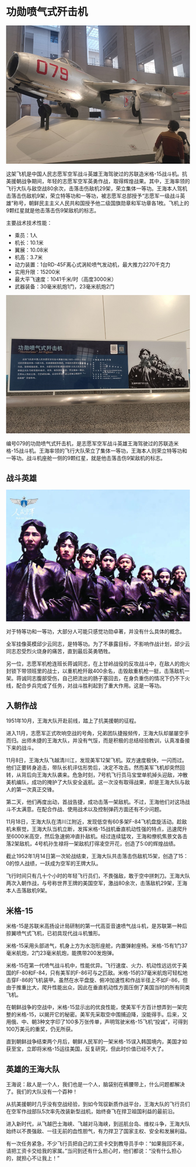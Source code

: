 # 功勋喷气式歼击机

![](./images/Meritorious-Jet-Fighter-2.jpg)

这架飞机是中国人民志愿军空军战斗英雄王海驾驶过的苏联造米格-15战斗机。抗美援朝战争期间，年轻的志愿军空军英勇作战，取得辉煌战果。其中，王海率领的飞行大队与敌空战80余次，击落击伤敌机29架，荣立集体一等功。王海本人驾机击落击伤敌机9架，荣立特等功和一等功，被志愿军总部授予“志愿军一级战斗英雄”称号，朝鲜民主主义人民共和国授予他二级国旗勋章和军功章各1枚。飞机上的9颗红星就是他击落击伤9架敌机的标志。

主要战术技术性能：

- 乘员：1人
- 机长：10.1米
- 翼展：10.08米
- 机高：3.7米
- 动力装置：1台RD-45F离心式涡轮喷气发动机，最大推力2270千克力
- 实用升限：15200米
- 最大平飞速度：1041千米/时（高度3000米）
- 武器装备：30毫米航炮1门，23毫米航炮2门

![](./images/Meritorious-Jet-Fighter-1.jpg)

编号079的功勋喷气式歼击机，是志愿军空军战斗英雄王海驾驶过的苏联造米格-15战斗机。王海率领的飞行大队荣立了集体一等功，王海本人则荣立特等功和一等功。战斗机座舱一侧的9颗红星，就是他击落击伤9架敌机的标志。

## 战斗英雄

![](./images/Meritorious-Jet-Fighter-3.jpeg)

对于特等功和一等功，大部分人可能只感觉功勋卓著，并没有什么具体的概念。

全军挂像英模邱少云同志，是特等功。为了不暴露目标，不影响作战计划，邱少云同志忍受烈火烧身的痛苦，直到最后英勇牺牲。

另一位，志愿军机枪连班长蒋诚同志，在上甘岭战役的反攻战斗中，在敌人的炮火封锁下带领班里的战士，以重机枪歼敌400余名，击毁敌重机枪一挺，击落敌机一架。蒋诚同志腹部受伤，自己把流出的肠子塞回去，在身负重伤的情况下仍不下火线，配合步兵完成了任务，对战斗胜利起到了重大作用。这是一等功。

## 入朝作战

1951年10月，王海大队开赴前线，踏上了抗美援朝的征程。

进入11月，志愿军正式吹响空战的号角，兄弟团队捷报频传，王海大队却屡屡空手而归。出师未捷的王海大队，并没有气馁，而是积极的总结经验教训，认真准备接下来的战斗。

11月8日，王海大队飞越清川江，发现美军12架飞机。双方速度极快，一闪而过。他们正要转身追击，带队长机评估形势后，决定不攻击。然而美军飞机却突然回转，从背后向王海大队袭来。危急时刻，7号机飞行员马宝堂单机掉头迎敌，冲散美机编队，成功的掩护了大队安全返航。这一次没有取得战果，却是王海大队与敌人的第一次真正交锋。

第二天，他们再度出动，首战告捷，成功击落一架敌机。不过，王海他们对这场战斗不太满意。在配合作战、使用战术以及控制弹药方面还有不少问题。

11月18日，王海大队在清川江附近，发现低空有60多架F-84飞机盘旋活动。趁敌机未察觉，王海大队当机立断，发挥米格-15战机垂直机动性强的特点，迅速爬升至6000米高空，然后急速俯冲直扑敌机。经过连续猛攻，王海和僚机焦景文各击落2架敌机，4号机孙生禄将一架敌机打得凌空开花，创造了5:0的辉煌战绩。

截止1952年1月14日第一次轮战结束，王海大队共击落击伤敌机15架，创造了15：0的惊人战绩，一跃成为空军的王牌大队。

飞行时间只有几十个小时的年轻飞行员们，不畏强敌，敢于空中拼刺刀。王海大队两次入朝作战，与号称世界王牌的美国空军，激战80余次，击落敌机29架，王海本人击落敌机9架。

## 米格-15

米格-15是苏联米高扬设计局研制的第一代高亚音速喷气战斗机，是苏联第一种后掠翼喷气式飞机，已初具现代战斗机雏形。

米格-15采用头部进气，机身上方为水泡形座舱，内置弹射座椅。米格-15有1门37毫米航炮，2门23毫米航炮，能携带200发炮弹。

米格-15在第一代喷气战斗机中，性能优异。飞行速度、火力、机动性远远优于美国的F-80和F-84，只有美军的F-86可与之匹敌。米格-15的37毫米航炮可轻松地击穿F-86的飞机装甲。虽然在水平盘旋、俯冲加速性和作战半径上不如F-86，但由于推重比大，爬升性能出众，因此在垂直机动性方面压倒了美国当时的所有同类飞机。

在朝鲜战争的空战中，米格-15显示出的优良性能，使美军千方百计想弄到一架完整的米格-15，以揭开它的秘密。美军先采取空中围捕迫降，没能得手。后来，又用俄、中、朝3种文字印了100多万张传单，声明驾驶米格-15飞机“投诚”，可得到100万美元的重奖，仍无所获。

直到朝鲜战争结束两个月后，朝鲜人民军的一架米格-15误入韩国境内，美国才如获至宝，立即将米格-15运往美国，反复研究，但此时价值已经不大了。

## 英雄的王海大队

王海说：敌人是一个人，我们也是一个人，脑袋别在裤腰带上，什么问题都解决了。我们的大队没有一个孬种！

从抗美援朝时几乎没有空战经验，到如今驾驭新质作战平台，王海大队的飞行员们在空军作战部队5次率先改装新型战机，始终奋飞在捍卫祖国利益的最前沿。

进入新时代，从飞越巴士海峡、飞越对马海峡，到巡航台岛、维权斗争，王海大队始终以不畏强敌、一往无前的血性胆气，有力捍卫了国家主权、安全和发展利益。

有一次任务紧急，不少飞行员把自己的工资卡交到教导员手中：“如果我回不来，请把工资卡交给我的家属。”当问到还有什么担心时，他们都说：“没有什么担心的，就担心不让我上！”
